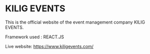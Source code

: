 # KILIG EVENTS
This is the official website of the event management company KILIG EVENTS.

Framework used : REACT.JS

Live website: https://www.kiligevents.com/
